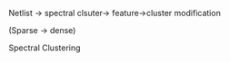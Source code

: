 Netlist -> spectral clsuter-> feature->cluster modification 



(Sparse -> dense) 



Spectral Clustering